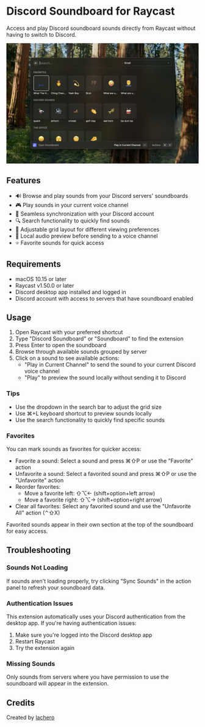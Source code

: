 # Discord Soundboard for Raycast

Access and play Discord soundboard sounds directly from Raycast without having to switch to Discord.

![Discord Soundboard for Raycast](./metadata/discord-soundboard-1.png)

## Features

- 🔊 Browse and play sounds from your Discord servers' soundboards
- 🎮 Play sounds in your current voice channel
- 🔄 Seamless synchronization with your Discord account
- 🔍 Search functionality to quickly find sounds
- 📱 Adjustable grid layout for different viewing preferences
- 🎯 Local audio preview before sending to a voice channel
- ⭐ Favorite sounds for quick access

## Requirements

- macOS 10.15 or later
- Raycast v1.50.0 or later
- Discord desktop app installed and logged in
- Discord account with access to servers that have soundboard enabled

## Usage

1. Open Raycast with your preferred shortcut
2. Type "Discord Soundboard" or "Soundboard" to find the extension
3. Press Enter to open the soundboard
4. Browse through available sounds grouped by server
5. Click on a sound to see available actions:
   - "Play in Current Channel" to send the sound to your current Discord voice channel
   - "Play" to preview the sound locally without sending it to Discord

### Tips

- Use the dropdown in the search bar to adjust the grid size
- Use ⌘+L keyboard shortcut to preview sounds locally
- Use the search functionality to quickly find specific sounds

### Favorites

You can mark sounds as favorites for quicker access:

- Favorite a sound: Select a sound and press ⌘⇧P or use the "Favorite" action
- Unfavorite a sound: Select a favorited sound and press ⌘⇧P or use the "Unfavorite" action
- Reorder favorites:
  - Move a favorite left: ⇧⌥← (shift+option+left arrow)
  - Move a favorite right: ⇧⌥→ (shift+option+right arrow)
- Clear all favorites: Select any favorited sound and use the "Unfavorite All" action (⌃⇧X)

Favorited sounds appear in their own section at the top of the soundboard for easy access.

## Troubleshooting

### Sounds Not Loading

If sounds aren't loading properly, try clicking "Sync Sounds" in the action panel to refresh your soundboard data.

### Authentication Issues

This extension automatically uses your Discord authentication from the desktop app. If you're having authentication issues:

1. Make sure you're logged into the Discord desktop app
2. Restart Raycast
3. Try the extension again

### Missing Sounds

Only sounds from servers where you have permission to use the soundboard will appear in the extension.

## Credits

Created by [lachero](https://github.com/lachero)
